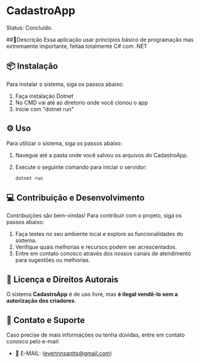 # CadastroApp
Status: Concluido.

##📖Descrição
Essa aplicação usar principios básico de programação mas extremaente importante, feitaa totalmente C# com .NET

## 📦 Instalação

Para instalar o sistema, siga os passos abaixo:

1. Faça instalação Dotnet
2. No CMD vai até ao diretorio onde você clonou o app
3. Inicie com "dotnet run"

## ⚙️ Uso

Para utilizar o sistema, siga os passos abaixo:

1. Navegue até a pasta onde você salvou os arquivos do CadastroApp.
2. Execute o seguinte comando para iniciar o servidor:

   ```
   dotnet run

## 💻 Contribuição e Desenvolvimento

Contribuições são bem-vindas! Para contribuir com o projeto, siga os passos abaixo:

1. Faça testes no seu ambiente local e explore as funcionalidades do sistema.
2. Verifique quais melhorias e recursos podem ser acrescentados.
3. Entre em contato conosco através dos nossos canais de atendimento para sugestões ou melhorias.

## 📜 Licença e Direitos Autorais

O sistema **CadastroApp** é de uso livre, mas **é ilegal vendê-lo sem a autorização dos criadores**.

## 📧 Contato e Suporte

Caso precise de mais informações ou tenha dúvidas, entre em contato conosco pelo e-mail:

- 📧 E-MAIL: (evertnnsantts@gmail.com)
